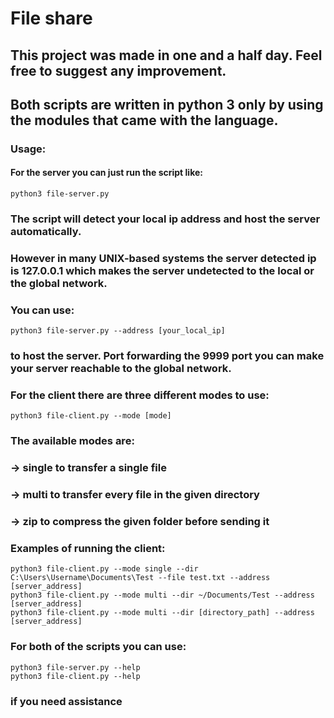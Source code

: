# File share
## This project was made in one and a half day. Feel free to suggest any improvement.
## Both scripts are written in python 3 only by using the modules that came with the language.

### Usage:
#### For the server you can just run the script like:
`python3 file-server.py`
### The script will detect your local ip address and host the server automatically.
### However in many UNIX-based systems the server detected ip is 127.0.0.1 which makes the server undetected to the local or the global network.
### You can use:
`python3 file-server.py --address [your_local_ip]`
### to host the server. Port forwarding the 9999 port you can make your server reachable to the global network.

### For the client there are three different modes to use:
`python3 file-client.py --mode [mode]`
### The available modes are:
###	-> single to transfer a single file
### -> multi to transfer every file in the given directory
### -> zip to compress the given folder before sending it

### Examples of running the client:
```
python3 file-client.py --mode single --dir C:\Users\Username\Documents\Test --file test.txt --address [server_address]
python3 file-client.py --mode multi --dir ~/Documents/Test --address [server_address]
python3 file-client.py --mode multi --dir [directory_path] --address [server_address]
```

### For both of the scripts you can use:
```
python3 file-server.py --help
python3 file-client.py --help
```
### if you need assistance

